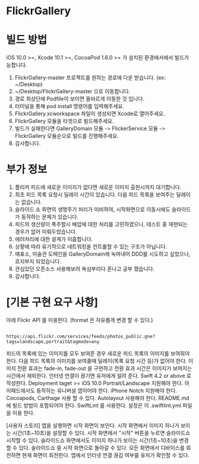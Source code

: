 # FlickrGallery


# 빌드 방법
iOS 10.0 >=, Xcode 10.1 >=, CocoaPod 1.6.0 >= 가 설치된 환경에서에서 빌드가능합니다.

1. FlickrGallery-master 프로젝트를 원하는 경로에 다운 받습니다. (ex: ~/Desktop)
2. ~/Desktop/FlickrGallery-master 으로 이동합니다.
3. 경로 최상단에 Podfile이 보이면 올바르게 이동한 것 입니다.
4. 터미널을 통해 pod install 명령어를 입력해주세요.
5. FlickrGallery.xcworkspace 파일이 생성되면 Xcode로 열어주세요.
6. FlickrGallery 모듈을 타겟으로 빌드해주세요.
7. 빌드가 실패한다면 GalleryDomain 모듈 -> FlickerService 모듈 -> FlickrGallery 모듈순으로 빌드를 진행해주세요.
8. 감사합니다.

# 부가 정보
1. 플리커 피드에 새로운 이미지가 없다면 새로운 이미지 출현시까지 대기합니다.
2. 최초 피드 목록 요청시 딜레이 시간이 있습니다. 다음 피드 목록을 보여주는 딜레이는 없습니다. 
3. 슬라이드 쇼 화면의 생명주기 처리가 미비하여, 시작화면으로 이동시에도 슬라이드가 동작하는 문제가 있습니다.
4. 피드의 생산량이 폭주할시 배압에 대한 처리를 고민하였으나, 테스트 중 재현되는 경우가 없어 미뤄두었습니다.
5. 에러처리에 대한 설계가 미흡합니다.
6. 상황에 따라 유기적으로 네트워킹을 컨트롤할 수 있는 구조가 아닙니다. 
7. 매표소, 미술관 도메인을 GalleryDomain에 녹여내어 DDD를 시도하고 싶었으나, 흐지부지 되었습니다.
8. 관심있던 오픈소스 사용해보려 욕심부리다 혼나고 공부 했습니다.
9. 감사합니다.



# [기본 구현 요구 사항]

아래 Flickr API 를 이용한다. (format 은 자유롭게 변경 할 수 있다.)
```

https://api.flickr.com/services/feeds/photos_public.gne?tags=landscape,portrait&tagmode=any

```
피드의 목록에 있는 이미지를 모두 보여준 경우 새로운 피드 목록의 이미지를 보여줘야 한다. 다음 피드 목록의 이미지를 보여줄때 딜레이(목록 요청 시간 등)가 없어야 한다.
이미지 전환 효과는 fade-in, fade-out 을 구현하고 전환 효과 시간은 이미지가 보여지는 시간에서 제외한다.
인터넷 연결이 끊기면 유저에게 알려 준다.
Swift 4.2 or above 로 작성한다.
Deployment taget >= iOS 10.0
Portrait/Landscape 지원해야 한다.
아이패드에서도 동작하는 유니버설 앱이어야 한다.
iPhone Notch 지원해야 한다.
Cocoapods, Carthage 사용 할 수 있다.
Autolayout 사용해야 한다.
README.md 에 빌드 방법이 포함되어야 한다.
SwiftLint 를 사용한다. 설정은 이 .swiftlint.yml 파일을 이용 한다.

[사용자 스토리]
앱을 실행하면 시작 화면이 보인다.
시작 화면에서 이미지 하나가 보이는 시간(1초~10초)을 설정할 수 있다.
시작 화면에서 "시작" 버튼을 누르면 슬라이드쇼 시작할 수 있다.
슬라이드쇼 화면에서도 이미지 하나가 보이는 시간(1초~10초)을 변경할 수 있다.
슬라이드쇼 중 시작 화면으로 돌아갈 수 있다.
모든 화면에서 디바이스를 회전하면 현재 화면이 회전한다.
앱에서 인터넷 연결 끊김 여부를 유저가 확인할 수 있다.
